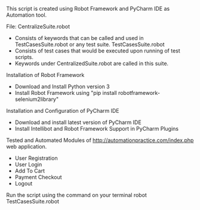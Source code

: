 This script is created using Robot Framework and PyCharm IDE as Automation tool.

File:
CentralizeSuite.robot
  - Consists of keywords that can be called and used in TestCasesSuite.robot or any test suite.
TestCasesSuite.robot
  - Consists of test cases that would be executed upon running of test scripts.
  - Keywords under CentralizedSuite.robot are called in this suite.

Installation of Robot Framework
 - Download and Install Python version 3
 - Install Robot Framework using "pip install robotframework-selenium2library"

Installation and Configuration of PyCharm IDE
  - Download and install latest version of PyCharm IDE
  - Install Intellibot and Robot Framework Support in PyCharm Plugins
  
Tested and Automated Modules of http://automationpractice.com/index.php web application.
  - User Registration
  - User Login
  - Add To Cart
  - Payment Checkout
  - Logout
  
Run the script using the command on your terminal
  robot TestCasesSuite.robot
